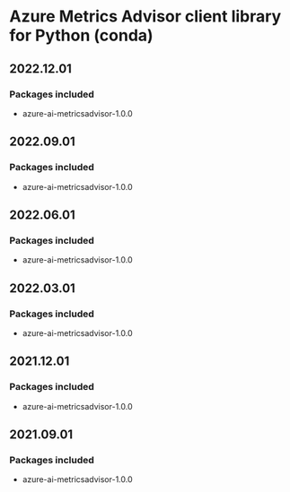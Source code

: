 # Azure Metrics Advisor client library for Python (conda)

## 2022.12.01

### Packages included

- azure-ai-metricsadvisor-1.0.0

## 2022.09.01

### Packages included

- azure-ai-metricsadvisor-1.0.0

## 2022.06.01

### Packages included

- azure-ai-metricsadvisor-1.0.0

## 2022.03.01

### Packages included

- azure-ai-metricsadvisor-1.0.0

## 2021.12.01

### Packages included

- azure-ai-metricsadvisor-1.0.0

## 2021.09.01

### Packages included

- azure-ai-metricsadvisor-1.0.0